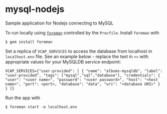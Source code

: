 # mysql-nodejs
Sample application for Nodejs connecting to MySQL

To run locally using [`foreman`](http://blog.daviddollar.org/2011/05/06/introducing-foreman.html) controlled by the `Procfile`. Install `foreman` with
```
$ gem install foreman
```
Set a replica of `VCAP_SERVICES` to access the database from localhost in `localhost.env` file. See an example below - replace the text in `<>` with appropriate values for your MySQLDB service endpoint:
```
VCAP_SERVICES={"user-provided": [ { "name": "albums-mysqldb", "label": "user-provided", "tags": ["mysql","sql","database"], "credentials": { "user": "<user name>", "password": "<user password>", "host": "<host name>", "port": <port>, "database": "data", "uri": "<database URI>" } } ]}
```
Run the app with
```
$ foreman start -e localhost.env
```

